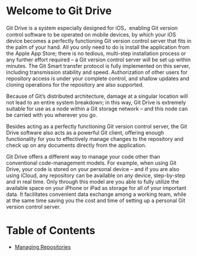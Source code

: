 Welcome to Git Drive
=================================
Git Drive is a system especially designed for iOS，enabling Git version control software to be operated on mobile devices, by which your iOS device becomes a perfectly functioning Git version control server that fits in the palm of your hand. All you only need to do is install the application from the Apple App Store; there is no tedious, multi-step installation process or any further effort required – a Git version control server will be set up within minutes. The Git Smart transfer protocol is fully implemented on this server, including transmission stability and speed. Authorization of other users for repository access is under your complete control, and shallow updates and cloning operations for the repository are also supported.

Because of Git’s distributed architecture, damage at a singular location will not lead to an entire system breakdown; in this way, Git Drive is extremely suitable for use as a node within a Git storage network – and this node can be carried with you wherever you go. 

Besides acting as a perfectly functioning Git version control server, the Git Drive software also acts as a powerful Git client, offering enough functionality for you to effectively manage changes to the repository and check up on any documents directly from the application.

Git Drive offers a different way to manage your code other than conventional code-management models. For example, when using Git Drive, your code is stored on your personal device – and if you are also using iCloud, any repository can be available on any device, step-by-step and in real time. Only through this model are you able to fully utilize the available space on your iPhone or iPad as storage for all of your important data. It facilitates convenient data exchange among a working team, while at the same time saving you the cost and time of setting up a personal Git version control server.

Table of Contents
=================================
- [Managing Repositories](./docs/chapter_1_en.md)

